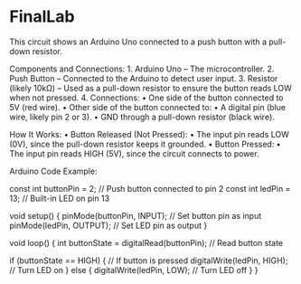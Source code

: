 # FinalLab
This circuit shows an Arduino Uno connected to a push button with a pull-down resistor.

Components and Connections: 1. Arduino Uno – The microcontroller. 2. Push Button – Connected to the Arduino to detect user input. 3. Resistor (likely 10kΩ) – Used as a pull-down resistor to ensure the button reads LOW when not pressed. 4. Connections: • One side of the button connected to 5V (red wire). • Other side of the button connected to: • A digital pin (blue wire, likely pin 2 or 3). • GND through a pull-down resistor (black wire).

How It Works: • Button Released (Not Pressed): • The input pin reads LOW (0V), since the pull-down resistor keeps it grounded. • Button Pressed: • The input pin reads HIGH (5V), since the circuit connects to power.

Arduino Code Example:

const int buttonPin = 2; // Push button connected to pin 2 const int ledPin = 13; // Built-in LED on pin 13

void setup() { pinMode(buttonPin, INPUT); // Set button pin as input pinMode(ledPin, OUTPUT); // Set LED pin as output }

void loop() { int buttonState = digitalRead(buttonPin); // Read button state

if (buttonState == HIGH) { // If button is pressed digitalWrite(ledPin, HIGH); // Turn LED on } else { digitalWrite(ledPin, LOW); // Turn LED off } }
